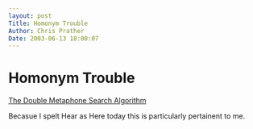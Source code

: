 ```yaml
---
layout: post
Title: Homonym Trouble  
Author: Chris Prather
Date: 2003-06-13 18:00:07
---
```


# Homonym Trouble
<a title="The Double Metaphone Search Algorithm" href="http://www.cuj.com/documents/s=8038/cuj0006philips/">The Double Metaphone Search Algorithm</a>

Becasue I spelt Hear as Here today this is particularly pertainent to me.


